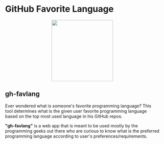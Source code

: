  # GitHub Favorite Language
<p align="center">
  <img width="200" height="200" src="https://i.imgur.com/iMLsHHR.png">
</p>

## gh-favlang

 Ever wondered what is someone's favorite programming language?
This tool determines what is the given user favorite programming language based on the top most used language in his GitHub repos.
 
**"gh-favlang"** is a web app that is meant to be used mostly by the programming geeks out there who are curious to know what is the preferred programming language according to user's preferences/requirements.
 
